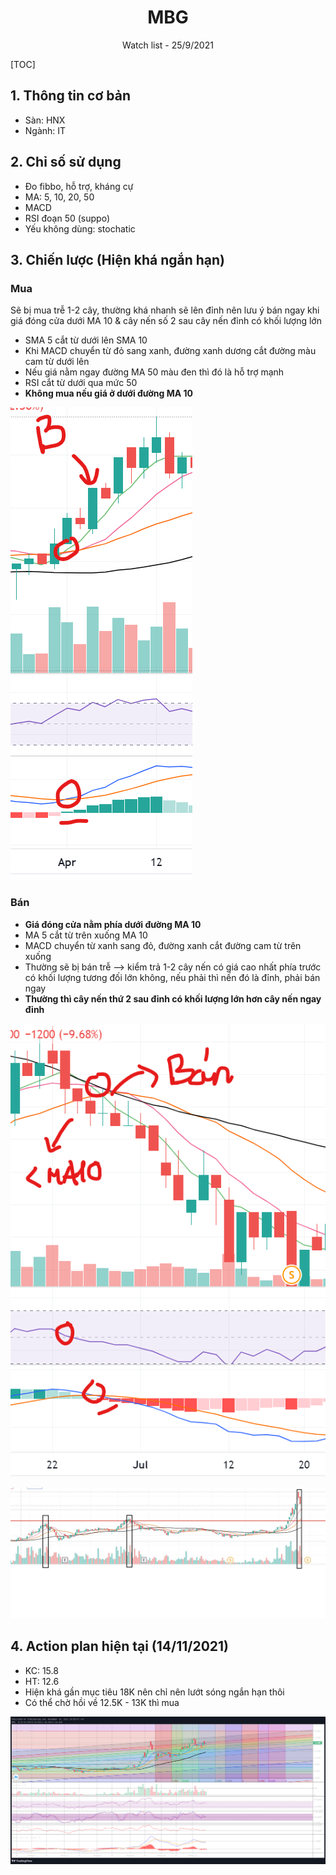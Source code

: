  <center><h1>MBG</h1></CENTER>

<center> Watch list - 25/9/2021 </center>

[TOC]

## 1. Thông tin cơ bản

- Sàn: HNX
- Ngành: IT

## 2. Chỉ số sử dụng

- Đo fibbo, hỗ trợ, kháng cự
- MA: 5, 10, 20, 50
- MACD
- RSI đoạn 50 (suppo)
- Yếu không dùng: stochatic

## 3. Chiến lược (Hiện khá ngắn hạn)

### **Mua**

Sẽ bị mua trễ 1-2 cây, thường khá nhanh sẽ lên đỉnh nên lưu ý bán ngay khi giá đóng cửa dưới MA 10 & cây nến số 2 sau cây nến đỉnh có khối lượng lớn

- SMA 5 cắt từ dưới lên SMA 10
- Khi MACD chuyển từ đỏ sang xanh, đường xanh dương cắt đường màu cam từ dưới lên
- Nếu giá nằm ngay đường MA 50 màu đen thì đó là hỗ trợ mạnh 
- RSI cắt từ dưới qua mức 50
- **Không mua nếu giá ở dưới đường MA 10**

![image-20210925130402072](_resources/image-20210925130402072.png)

### **Bán** 

- **Giá đóng cửa nằm phía dưới đường MA 10**
- MA 5 cắt từ trên xuống MA 10
- MACD chuyển từ xanh sang đỏ, đường xanh cắt đường cam từ trên xuống
- Thường sẽ bị bán trễ --> kiểm trả 1-2 cây nến có giá cao nhất phía trước có khối lượng tương đối lớn không, nếu phải thì nến đó là đỉnh, phải bán ngay  
- **Thường thì cây nến thứ 2 sau đỉnh có khối lượng lớn hơn cây nến ngay đỉnh**

![image-20210925131649987](_resources/image-20210925131649987.png)

![](_resources/MBG.jpg)

## 4. Action plan hiện tại (14/11/2021)

- KC: 15.8
- HT: 12.6
- Hiện khá gần mục tiêu 18K nên chỉ nên lướt sóng ngắn hạn thôi
- Có thể chờ hồi về 12.5K - 13K thì mua

![TradingView Chart](_resources/GMnlOIUP.png)
